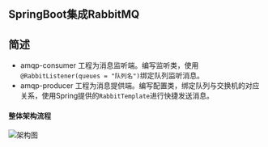 ## SpringBoot集成RabbitMQ

## 简述

- amqp-consumer 工程为消息监听端。编写监听类，使用`@RabbitListener(queues = "队列名")`绑定队列监听消息。
- amqp-producer 工程为消息提供端。编写配置类，绑定队列与交换机的对应关系，使用Spring提供的`RabbitTemplate`进行快捷发送消息。

#### 整体架构流程

![架构图](https://s2.ax1x.com/2020/01/21/1F5PXQ.png)